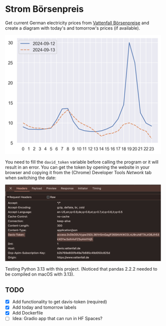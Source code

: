 # Strom Börsenpreis

Get current German electricity prices from [Vattenfall Börsenpreise](https://www.vattenfall.de/strom/tarife/oekostrom-dynamik-boersenpreise) and create a diagram with today's and 
tomorrow's prices (if available).

![Sample diagram](./dual_timeline_plot.png)

You need to fill the `david_token` variable before calling the program or it will result in an error. You can get the
token by opening the website in your browser and copying it from the (Chrome) Developer Tools *Network* tab when
switching the date:

![Davis Token](./davis-token.png)

Testing Python 3.13 with this project. (Noticed that pandas 2.2.2 needed to be compiled on macOS with 3.13).

## TODO

* [x] Add functionality to get davis-token (required)
* [x] Add today and tomorrow labels
* [x] Add Dockerfile
* [ ] Idea: Gradio app that can run in HF Spaces?